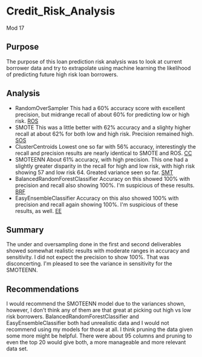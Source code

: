 # Credit_Risk_Analysis
Mod 17


## Purpose
The purpose of this loan prediction risk analysis was to look at current borrower data and try to extrapolate using machine learning the likelihood of predicting future high risk loan borrowers.

## Analysis 
- RandomOverSampler
  This had a 60% accuracy score with excellent precision, but midrange recall of about 60% for predicting low or high risk.  [ROS](../main/naive_oversampling.PNG) 
- SMOTE
  This was a little better with 62% accuracy and a slighty higher recall at about 62% for both low and high risk.  Precision remained high. [SOS](../main/smoteoversampling.PNG)
- ClusterCentroids
  Lowest one so far with 56% accuracy, interestingly the recall and precision results are nearly identical to SMOTE and ROS. [CC](../main/Clustercentroids.PNG) 
- SMOTEENN
  About 61% accuracy, with high precision. This one had a slightly greater disparity in the recall for high and low risk, with high risk showing 57 and low risk 64. Greated variance seen so far. [SMT](../main/smoteen.PNG)
- BalancedRandomForestClassifier
  Accuracy on this showed 100% with precision and recall also showing 100%.  I'm suspicious of these results. [BRF](../main/randomforest.PNG)
- EasyEnsembleClassifier
  Accuracy on this also showed 100% with precision and recall again showing 100%.  I'm suspicious of these results, as well. [EE](../main/EEC.PNG)

## Summary 
The under and oversampling done in the first and second deliverables showed somewhat realistic results with moderate ranges in accuracy and sensitivity.  I did not expect the precision to show 100%. That was disconcerting.  I'm pleased to see the variance in sensitivity for the SMOTEENN. 
## Recommendations 
I would recommend the SMOTEENN model due to the variances shown, however, I don't think any of them are that great at picking out high vs low risk borrowers. BalancedRandomForestClassifier and EasyEnsembleClassifier both had unrealistic data and I would not recommend using my models for those at all.  I think pruning the data given some more might be helpful. There were about 95 columns and pruning to even the top 20 would give both, a more manageable and more relevant data set.
